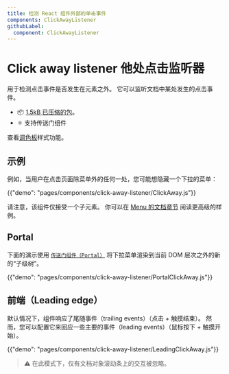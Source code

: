 ```yaml
---
title: 检测 React 组件外部的单击事件
components: ClickAwayListener
githubLabel:
  component: ClickAwayListener
---
```


# Click away listener 他处点击监听器

<p class="description">用于检测点击事件是否发生在元素之外。 它可以监听文档中某处发生的点击事件。</p>

- 📦 [1.5kB 已压缩的包](/size-snapshot)。
- ⚛️ 支持传送门组件

查看[调色板](/system/palette/)样式功能。

## 示例

例如，当用户在点击页面除菜单外的任何一处，您可能想隐藏一个下拉的菜单：

{{"demo": "pages/components/click-away-listener/ClickAway.js"}}

请注意，该组件仅接受一个子元素。 你可以在 [Menu 的文档章节](/components/menus/#menulist-composition) 阅读更高级的样例。

## Portal

下面的演示使用 [`传送门组件（Portal）`](/components/portal/) 将下拉菜单渲染到当前 DOM 层次之外的新的“子级树”。

{{"demo": "pages/components/click-away-listener/PortalClickAway.js"}}

## 前端（Leading edge）

默认情况下，组件响应了尾随事件（trailing events）（点击 + 触摸结束）。 然而，您可以配置它来回应一些主要的事件（leading events）（鼠标按下 + 触摸开始）。

{{"demo": "pages/components/click-away-listener/LeadingClickAway.js"}}

> ⚠️ 在此模式下，仅有文档对象滚动条上的交互被忽略。
